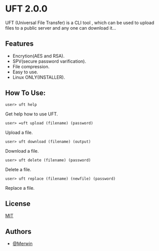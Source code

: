 # UFT 2.0.0
UFT (Universal File Transfer) is a CLI tool , which can  be used to upload files to a public server and any one can download it...


## Features

- Encrytion(AES and RSA).
- SPV(secure password varification).
- File compression.
- Easy to use.
- Linux ONLY(INSTALLER).

## How To Use:

```
user> uft help
```
Get help how to use UFT.

```
user> =uft upload (filename) (password)
```
Upload a file.

```
user> uft download (filename) (output) 
```
Download a file.

```
user> uft delete (filename) (password) 
```
Delete a file.

```
user> uft replace (filename) (newfile) (password)
```
Replace a file.


## License

[MIT](https://choosealicense.com/licenses/mit/)


## Authors

- [@Merwin](https://www.github.com/mastercodermerwin)

